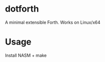 dotforth
========

A minimal extensible Forth.
Works on Linux/x64

Usage
=====

Install NASM + make
